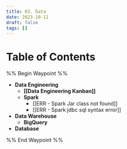 ```yaml
---
title: 03. Data
date: 2023-10-11
draft: false
tags: []
---
```

# Table of Contents
%% Begin Waypoint %%
- **Data Engineering**
	- **[[Data Engineering Kanban]]**
	- **Spark**
		- [[ERR - Spark Jar class not found]]
		- [[ERR - Spark jdbc sql syntax error]]
- **Data Warehouse**
	- **BigQuery**
- **Database**

%% End Waypoint %%
